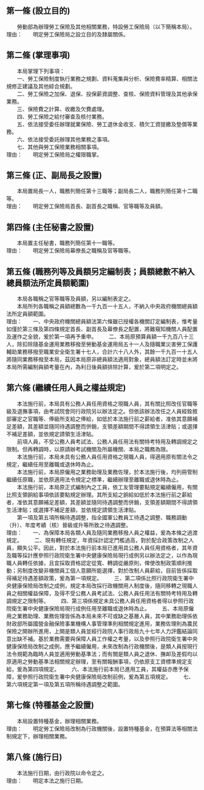 第一條 (設立目的)
-----------------
　　勞動部為辦理勞工保險及其他相關業務，特設勞工保險局（以下簡稱本局）。  
理由：　　明定勞工保險局之設立目的及隸屬關係。

第二條 (掌理事項)
-----------------
　　本局掌理下列事項：  
　　一、勞工保險制度執行業務之規劃、資料蒐集與分析、保險費率精算、相關法規修正建議及其他綜合規劃。  
　　二、勞工保險之加保、退保、投保薪資調整、查核、保險資料管理及其他承保業務。  
　　三、保險費之計算、收繳及欠費處理。  
　　四、勞工保險之給付審查及核付業務。  
　　五、依法接受委任辦理就業保險、勞工退休金收支、積欠工資提繳及墊償等業務。  
　　六、依法接受委託辦理其他業務之事項。  
　　七、其他與勞工保險業務相關事項。  
理由：　　明定勞工保險局之權限職掌。

第三條 (正、副局長之設置)
-------------------------
　　本局置局長一人，職務列簡任第十三職等；副局長二人，職務列簡任第十二職等。  
理由：　　明定勞工保險局首長、副首長之職稱、官等職等及員額。

第四條 (主任秘書之設置)
-----------------------
　　本局置主任秘書，職務列簡任第十一職等。  
理由：　　明定勞工保險局幕僚長之職稱及官等職等。

第五條 (職務列等及員額另定編制表；員額總數不納入總員額法所定員額範圍)
---------------------------------------------------------------------
　　本局各職稱之官等職等及員額，另以編制表定之。  
　　本局所列各職稱之員額總數為一千九百一十五人，不納入中央政府機關總員額法所定員額範圍。  
理由：　　一、中央政府機關總員額法第六條雖已授權各機關訂定編制表，惟考量如僅於第三條及第四條規定首長、副首長及幕僚長之配置，將難窺知機關人員配置及運作之全貌，爰於第一項再予重申。
　　二、本局原預算員額一千九百八十三人，除扣除隨基金運用業務移撥至勞動基金運用局五十一人及隨職業災害勞工保護輔助業務移撥至職業安全衛生署十七人，合計六十八人外，其餘一千九百一十五人將隨同業務移撥至本局，茲因本局原非總員額法適用對象，總員額法訂定時並未將本局所需編制員額考量在內，為利日後員額排除計算，爰於第二項明定之。

第六條 (繼續任用人員之權益規定)
-------------------------------
　　本法施行前，本局具有公務人員任用資格之現職人員，其有關比照改任官職等級及退撫事項，由考試院會同行政院另以辦法定之。但依該辦法改任之人員經銓敘部審定之官職等、俸級所支給之俸給，如低於本法施行前之薪給者，准依其意願補足差額，其差額並隨同待遇調整而併銷，支領差額期間不得請領生活津貼；或選擇不補足差額，並依規定請領生活津貼。  
　　前項人員，不受公務人員考試法、公務人員任用法有關特考特用及轉調規定之限制。但再轉調時，以原請辦考試機關及所屬機關、本局之職務為限。  
　　本法施行前，本局未具有公務人員任用資格之現職人員，得適用原有關法令之規定，繼續任用至離職或退休時為止。  
　　本法施行前，本局原僱用之業務助理及業務佐理，於本法施行後，均列冊管制繼續任原職，並依原適用法令規定之標準，繼續辦理至離職或退休時為止。  
　　本法施行前，本局原正式編制內之工員，依工友管理要點規定繼續僱用，有關比照支領餉給事項依該要點規定辦理。其所支給之餉給如低於本法施行前之薪給者，准依其意願補足差額，其差額並隨同待遇調整而併銷，支領差額期間不得請領生活津貼；或選擇不補足差額，並依規定請領生活津貼。  
　　第一項及第五項所稱待遇調整，指全國軍公教員工待遇之調整、職務調動（升）、年度考績（核）晉級或升等所致之待遇調整。  
理由：　　一、為保障本局各類人員及隨同業務移撥人員之權益，爰為本條之過渡規定。
　　二、現有轉任規定，年資採計認定門檻過高，對於配合政策改制之人員，顯失公平。因此，對於本法施行前本局已進用具公務人員任用資格者，其年資及職等採計應參照行政院衛生署中央健康保險局現行成例另以辦法定之，以作為現職人員轉任依據，且宜採取資格認定從寬、轉調從嚴原則，俾使改制政策順利推動；另制度改變非機關員工個人意願所能選擇，對於改制人員薪給，目前皆係採取得補足待遇差額政策，爰為第一項規定。
　　三、第二項係比照行政院衛生署中央健康保險局改制之成例，規定本局改採行政機關用人制度後，隨同移轉之現職人員之相關權益保障，及得不受公務人員考試法、公務人員任用法有關特考特用及轉調規定之限制等。
　　四、第三項係規定未具公務人員任用資格者得以參照行政院衛生署中央健康保險局現行成例任用至離職或退休時為止。
　　五、本局原僱用之業務助理、業務佐理皆係為本局未來不可或缺之基層人員，其中業務助理係依財政部所屬國營金融保險事業機構人事管理準則相關規定進用，業務佐理則為農民保險之開辦所進用，上開是類人員並經行政院人事行政局九十七年人力評鑑結論同意出缺不補。基於業務需要與保障人員工作權之考量，以及參照行政院衛生署中央健康保險局改制之成例，應予繼續僱用，未來改制為行政機關後，是類人員按現行法令規範為臨時人員並適用勞動基準法；而有關是類人員之退休、撫卹及差假均以原適用之勞動基準法相關規定辦理，至有關報酬事項，仍依原支工資標準規定支給，爰為第四項規定。
　　六、本法施行前本局已進用工員，其權益亦應予保障，爰參照行政院衛生署中央健康保險局改制前例，爰為第五項規定。
　　七、第六項規定第一項及第五項所稱待遇調整之範圍。

第七條 (特種基金之設置)
-----------------------
　　本局設置特種基金，辦理相關業務。  
理由：　　明定勞工保險局改制為行政機關後，設置特種基金，在預算法等相關法制規定下，辦理相關業務。

第八條 (施行日)
---------------
　　本法施行日期，由行政院以命令定之。  
理由：　　明定本法之施行日期。